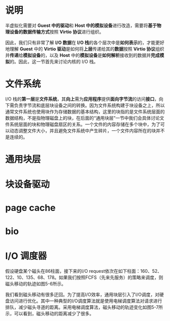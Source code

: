 
# 说明

半虚拟化需要对 **Guest 中的驱动**和 **Host 中的模拟设备**进行改造，需要将**基于物理设备的数据传输方式**按照 **Virtio 协议**进行组织。

因此，我们只有非常了解 **I/O 数据**在 **I/O 栈**的各个层次中是**如何表示**的，才能更好地理解 **Guest** 中的 **Virtio 驱动**是如何将**上层**传递给其的**数据**按照 **Virtio 协议**组织并**传递**给**模拟设备**的，以及 **Host** 中的**模拟设备**是**如何解析**接收到的数据并**完成模拟**的。因此，这一节首先来讨论内核的 I/O 栈。

# 文件系统

I/O 栈的**第一层**是**文件系统**，其**向上**需为**应用程序**提供**面向字节流**的访问**接口**，向下需负责字节流和底层块设备之间的转换。因为文件系统构建于块设备之上，所以通常文件系统也使用块作为存储数据的基本结构，这里的块指的是文件系统层面的数据结构，不是指物理磁盘上的块，在后面的“通用块层”一节中我们会具体讨论文件系统层面的块和物理磁盘扇区的关系。一个文件的内容存储在多个块中，为了可以动态调整文件大小，并且避免文件系统中产生碎片，一个文件内容所在的块并不是连续的。



# 通用块层


# 块设备驱动

# page cache


# bio


# I/O 调度器

假设硬盘某个磁头在86柱面，接下来的I/O request依次在如下柱面：160、52、122、10、135、68、178。如果我们按照FCFS（先来先服务）的策略来调度，则磁头移动的轨迹如图5-6所示。

我们看到磁头移动有很多迂回。为了提高I/O效率，通用块层引入了I/O调度，对硬盘访问进行优化。其中一种典型的I/O调度算法就是使用电梯调度算法对请求进行排队，减少磁头寻道的距离。采用电梯调度算法，磁头移动的轨迹变化如图5-7所示，可以看到，磁头移动的距离减少了很多。

